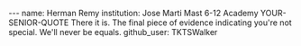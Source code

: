 --- name: Herman Remy institution: Jose Marti Mast 6-12 Academy YOUR-SENIOR-QUOTE There it is. The final piece of evidence indicating you're not special. We'll never be equals. github_user: TKTSWalker
